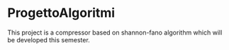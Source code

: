 # ProgettoAlgoritmi
This project is a compressor based on shannon-fano algorithm which will be developed this semester.
